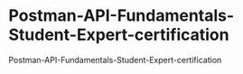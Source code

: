 # Postman-API-Fundamentals-Student-Expert-certification
Postman-API-Fundamentals-Student-Expert-certification
